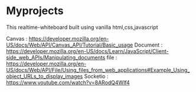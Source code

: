 # Myprojects

This realtime-whiteboard built using vanilla html,css,javascript

Canvas : https://developer.mozilla.org/en-US/docs/Web/API/Canvas_API/Tutorial/Basic_usage
Document : https://developer.mozilla.org/en-US/docs/Learn/JavaScript/Client-side_web_APIs/Manipulating_documents
file : https://developer.mozilla.org/en-US/docs/Web/API/File/Using_files_from_web_applications#Example_Using_object_URLs_to_display_images
Socketio : https://www.youtube.com/watch?v=8ARodQ4Wlf4
